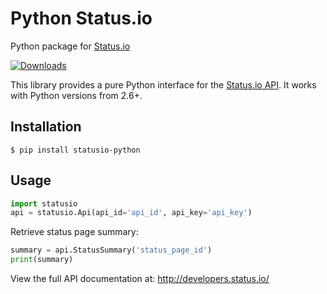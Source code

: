 # Python Status.io 

Python package for [Status.io](https://status.io)

[![Downloads](https://img.shields.io/pypi/v/statusio-python.svg)](https://pypi.python.org/pypi/statusio-python/)


This library provides a pure Python interface for the [Status.io API](http://developers.status.io/). It works with Python versions from 2.6+.


## Installation


    $ pip install statusio-python

## Usage

```python
import statusio
api = statusio.Api(api_id='api_id', api_key='api_key')
```


Retrieve status page summary:

```python
summary = api.StatusSummary('status_page_id')
print(summary)
```

View the full API documentation at: http://developers.status.io/
